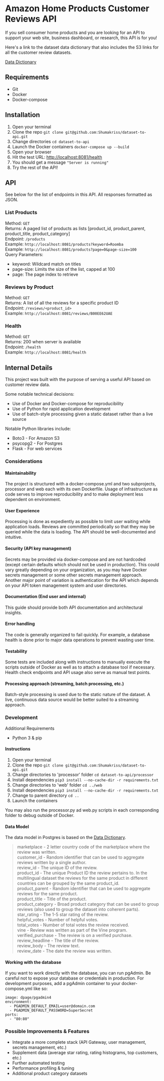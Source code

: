 # Amazon Home Products Customer Reviews API

If you sell consumer home products and you are looking for an API to support your web site, business dashboard, or research, this API is for you!

Here's a link to the dataset data dictionary that also includes the S3 links for all the customer review datasets.

[Data Dictionary](https://s3.amazonaws.com/amazon-reviews-pds/tsv/index.txt)

## Requirements
* Git
* Docker
* Docker-compose

## Installation
1. Open your terminal
2. Clone the repo `git clone git@github.com:Shumakriss/dataset-to-api.git`
3. Change directories `cd dataset-to-api`
4. Launch the Docker containers `docker-compose up --build`
5. Open your browser
6. Hit the test URL: [http://localhost:8081/health](http://localhost:8081/health)
7. You should get a message `"Server is running"`
8. Try the rest of the API!

## API
See below for the list of endpoints in this API. All responses formatted as JSON.

### List Products
Method: `GET` <br>
Returns: A paged list of products as lists \[product_id, product_parent, product_title, product_category\]<br>
Endpoint: `/products`<br>
Example: `http://localhost:8081/products?keyword=Roomba`<br>
Example: `http://localhost:8081/products?page=0&page-size=100`<br>
Query Parameters:
* keyword: Wildcard match on titles
* page-size: Limits the size of the list, capped at 100
* page: The page index to retrieve

### Reviews by Product
Method: `GET` <br>
Returns: A list of all the reviews for a specific product ID<br>
Endpoint: `/reviews/<product_id>`<br>
Example: `http://localhost:8081/reviews/B00EE62UAE`<br>

### Health
Method: `GET` <br>
Returns: 200 when server is available<br>
Endpoint: `/health`<br>
Example: `http://localhost:8081/health`<br>

## Internal Details

This project was built with the purpose of serving a useful API based on customer review data.

Some notable technical decisions:
* Use of Docker and Docker-compose for reproducibility
* Use of Python for rapid application development
* Use of batch-style processing given a static dataset rather than a live source

Notable Python libraries include:
* Boto3 - For Amazon S3
* psycopg2 - For Postgres
* Flask - For web services

### Considerations

#### Maintainability
The project is structured with a docker-compose.yml and two subprojects, processor and web each with its own Dockerfile.
Usage of infrastructure as code serves to improve reproducibility and to make deployment less dependent on environment.
 
#### User Experience
Processing is done as expediently as possible to limit user waiting while application loads. Reviews are committed 
periodically so that they may be queried while the data is loading. The API should be well-documented and intuitive.

#### Security (API key management)
Secrets may be provided via docker-compose and are not hardcoded (except certain defaults which should not be used in
production). This could vary greatly depending on your organization, as you may have Docker secrets management or some
other secrets management approach. Another major point of variation is authentication for the API which depends on your
API token management system and user directories.

#### Documentation (End user and internal)
This guide should provide both API documentation and architectural insights.

#### Error handling
The code is generally organized to fail quickly. For example, a database health is done prior to major data operations
to prevent wasting user time.

#### Testability
Some tests are included along with instructions to manually execute the scripts outside of Docker as well as to attach 
a database tool if necessary. Health check endpoints and API usage also serve as manual test points.

#### Processing approach (streaming, batch processing, etc.)
Batch-style processing is used due to the static nature of the dataset. A live, continuous data source would be better
suited to a streaming approach.

### Development

Additional Requirements
* Python 3 & pip

#### Instructions
1. Open your terminal
2. Clone the repo `git clone git@github.com:Shumakriss/dataset-to-api.git`
3. Change directories to 'processor' folder `cd dataset-to-api/processor`
4. Install dependencies `pip3 install --no-cache-dir -r requirements.txt`
5. Change directories to 'web' folder `cd ../web`
6. Install dependencies `pip3 install --no-cache-dir -r requirements.txt`
7. Change to parent directory `cd ..`
8. Launch the containers

You may also run the processor.py ad web.py scripts in each corresponding folder to debug outside of Docker.

#### Data Model
The data model in Postgres is based on the [Data Dictionary](https://s3.amazonaws.com/amazon-reviews-pds/tsv/index.txt).

>marketplace       - 2 letter country code of the marketplace where the review was written.<br>
>customer_id       - Random identifier that can be used to aggregate reviews written by a single author.<br>
>review_id         - The unique ID of the review.<br>
>product_id        - The unique Product ID the review pertains to. In the multilingual dataset the reviews
                    for the same product in different countries can be grouped by the same product_id.<br>
>product_parent    - Random identifier that can be used to aggregate reviews for the same product.<br>
>product_title     - Title of the product.<br>
>product_category  - Broad product category that can be used to group reviews 
                    (also used to group the dataset into coherent parts).<br>
>star_rating       - The 1-5 star rating of the review.<br>
>helpful_votes     - Number of helpful votes.<br>
>total_votes       - Number of total votes the review received.<br>
>vine              - Review was written as part of the Vine program.<br>
>verified_purchase - The review is on a verified purchase.<br>
>review_headline   - The title of the review.<br>
>review_body       - The review text.<br>
>review_date       - The date the review was written.<br>

#### Working with the database
If you want to work directly with the database, you can run pgAdmin. Be careful
 not to expose your database or credentials in production. For development purposes, add a pgAdmin container to your 
 docker-compose.yml like so:

```db-browser:
image: dpage/pgadmin4
environment:
  - PGADMIN_DEFAULT_EMAIL=user@domain.com
  - PGADMIN_DEFAULT_PASSWORD=SuperSecret
ports:
  - "80:80"
```

### Possible Improvements & Features
* Integrate a more complete stack (API Gateway, user management, secrets management, etc.)
* Supplement data (average star rating, rating histograms, top customers, etc.)
* Further automated testing
* Performance profiling & tuning
* Additional product category datasets
